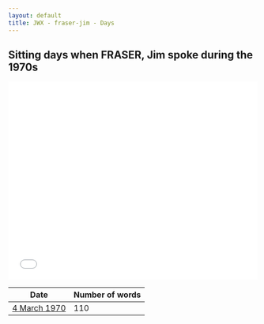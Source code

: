 ```yaml
---
layout: default
title: JWX - fraser-jim - Days
---
```

## Sitting days when FRASER, Jim spoke during the 1970s

<iframe width="100%" height="400" frameborder="0" scrolling="no" src="//plot.ly/~wragge/825.embed"></iframe>

| Date | Number of words |
|--------------|----------------|
|[4 March 1970](https://historichansard.net/hofreps/1970/19700304_reps_27_hor66/)|110|
